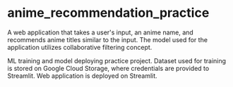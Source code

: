 # anime_recommendation_practice
A web application that takes a user's input, an anime name, and recommends anime titles similar to the input. The model used for the application utilizes
collaborative filtering concept.

ML training and model deploying practice project. Dataset used for training is stored on Google Cloud Storage, where credentials are provided to Streamlit. 
Web application is deployed on Streamlit.
